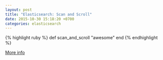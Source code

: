 ```yaml
---
layout: post
title: "Elasticsearch: Scan and Scroll"
date: 2015-10-30 15:18:20 +0700
categories: elasticsearch
---
```


{% highlight ruby %}
def scan_and_scroll
  "awesome"
end
{% endhighlight %}

[More info](https://www.elastic.co/guide/en/elasticsearch/guide/current/scan-scroll.html)

